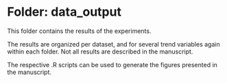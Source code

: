 # Folder: data_output

This folder contains the results of the experiments. 

The results are organized per dataset, and for several trend variables again within each folder. Not all results are described in the manuscript.

The respective .R scripts can be used to generate the figures presented in the manuscript.

